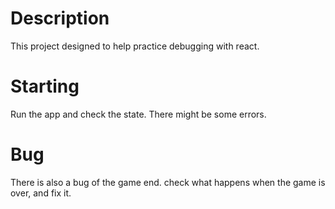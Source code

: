 # Description
This project designed to help practice debugging with react.

# Starting
Run the app and check the state. There might be some errors.

# Bug
There is also a bug of the game end. check what happens when the game is over, and fix it.